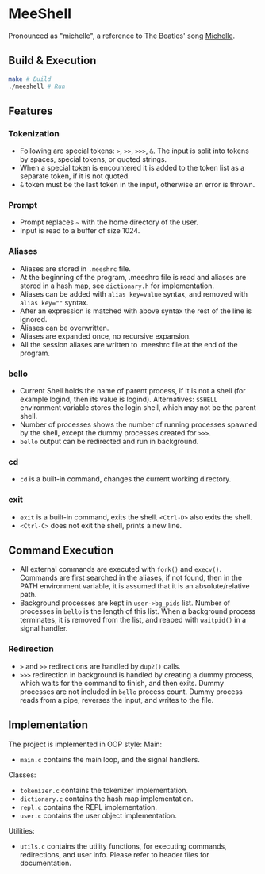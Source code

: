 # MeeShell
Pronounced as "michelle", a reference to The Beatles' song [Michelle](https://www.youtube.com/watch?v=WoBLi5eE-wY).

## Build & Execution
```bash
make # Build
./meeshell # Run
```
## Features

### Tokenization

- Following are special tokens: `>`, `>>`, `>>>`, `&`. The input is split into tokens by spaces, special tokens, or quoted strings.
- When a special token is encountered it is added to the token list as a separate token, if it is not quoted.
- `&` token must be the last token in the input, otherwise an error is thrown.

### Prompt

- Prompt replaces `~` with the home directory of the user.
- Input is read to a buffer of size 1024.

### Aliases

- Aliases are stored in `.meeshrc` file. 
- At the beginning of the program, .meeshrc file is read and aliases are stored in a hash map, see `dictionary.h` for implementation.
- Aliases can be added with `alias key=value` syntax, and removed with `alias key=""` syntax.
- After an expression is matched with above syntax the rest of the line is ignored.
- Aliases can be overwritten.
- Aliases are expanded once, no recursive expansion.
- All the session aliases are written to .meeshrc file at the end of the program.
### bello

- Current Shell holds the name of parent process, if it is not a shell (for example logind, then its value is logind). Alternatives: `$SHELL` environment variable stores the login shell, which may not be the parent shell.
- Number of processes shows the number of running processes spawned by the shell, except the dummy processes created for `>>>`.
- `bello` output can be redirected and run in background. 

### cd

- `cd` is a built-in command, changes the current working directory.

### exit

- `exit` is a built-in command, exits the shell. `<Ctrl-D>` also exits the shell.
- `<Ctrl-C>` does not exit the shell, prints a new line.

## Command Execution

- All external commands are executed with `fork()` and `execv()`. Commands are first searched in the aliases, if not found, then in the PATH environment variable, it is assumed that it is an absolute/relative path.
- Background processes are kept in `user->bg_pids` list. Number of processes in `bello` is the length of this list. When a background process terminates, it is removed from the list, and reaped with `waitpid()` in a signal handler. 

### Redirection
- `>` and `>>` redirections are handled by `dup2()` calls.
- `>>>` redirection in background is handled by creating a dummy process, which waits for the command to finish, and then exits. Dummy processes are not included in `bello` process count. Dummy process reads from a pipe, reverses the input, and writes to the file.

## Implementation
The project is implemented in OOP style:
Main:

- `main.c` contains the main loop, and the signal handlers.

Classes:

- `tokenizer.c` contains the tokenizer implementation.
- `dictionary.c` contains the hash map implementation.
- `repl.c` contains the REPL implementation.
- `user.c` contains the user object implementation.

Utilities:
 
- `utils.c` contains the utility functions, for executing commands, redirections, and user info.
Please refer to header files for documentation.














